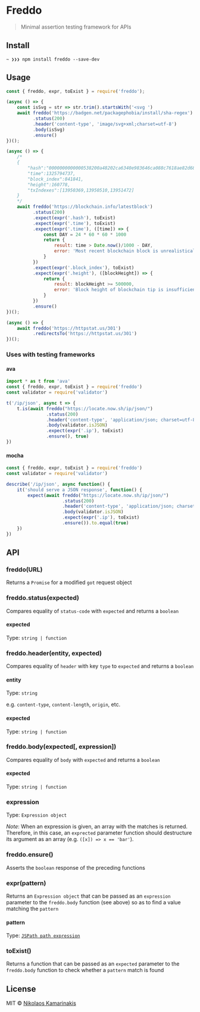 # Freddo

> Minimal assertion testing framework for APIs

## Install

```
~ ❯❯❯ npm install freddo --save-dev
```

## Usage

```js
const { freddo, expr, toExist } = require('freddo');

(async () => {
    const isSvg = str => str.trim().startsWith('<svg ')
    await freddo('https://badgen.net/packagephobia/install/sha-regex')
          .status(200)
          .header('content-type', 'image/svg+xml;charset=utf-8')
          .body(isSvg)
          .ensure()
})();

(async () => {
	/*
	{
	    "hash":"0000000000000538200a48202ca6340e983646ca088c7618ae82d68e0c76ef5a",
	    "time":1325794737,
	    "block_index":841841,
	    "height":160778,
	    "txIndexes":[13950369,13950510,13951472]
	}
	*/
    await freddo('https://blockchain.info/latestblock')
          .status(200)
          .expect(expr('.hash'), toExist)
          .expect(expr('.time'), toExist)
          .expect(expr('.time'), ([time]) => {
              const DAY = 24 * 60 * 60 * 1000
              return {
                  result: time > Date.now()/1000 - DAY,
                  error: 'Most recent blockchain block is unrealistically old'
              }
          })
          .expect(expr('.block_index'), toExist)
          .expect(expr('.height'), ([blockHeight]) => {
              return {
                  result: blockHeight >= 500000,
                  error: 'Block height of blockchain tip is insufficient'
              }
          })
          .ensure()
})();

(async () => {
    await freddo('https://httpstat.us/301')
          .redirectsTo('https://httpstat.us/301')
})();
```

### Uses with testing frameworks

#### ava

```js
import * as t from 'ava'
const { freddo, expr, toExist } = require('freddo')
const validator = require('validator')

t('/ip/json', async t => {
	t.is(await freddo("https://locate.now.sh/ip/json/")
               .status(200)
               .header('content-type', 'application/json; charset=utf-8')
               .body(validator.isJSON)
               .expect(expr('.ip'), toExist)
               .ensure(), true)
})
```

#### mocha

```js
const { freddo, expr, toExist } = require('freddo')
const validator = require('validator')

describe('/ip/json', async function() {
	it('should serve a JSON response', function() {
		expect(await freddo("https://locate.now.sh/ip/json/")
			         .status(200)
			         .header('content-type', 'application/json; charset=utf-8')
			         .body(validator.isJSON)
			         .expect(expr('.ip'), toExist)
			         .ensure()).to.equal(true)
 	})
})
```

## API

### freddo(URL)

Returns a `Promise` for a modified `got` request object

### freddo.status(expected)

Compares equality of `status-code` with `expected` and returns a `boolean`

#### expected

Type: `string | function`

### freddo.header(entity, expected)

Compares equality of `header` with key `type` to `expected` and returns a `boolean`

#### entity

Type: `string`

e.g. `content-type`, `content-length`, `origin`, etc.

#### expected

Type: `string | function`

### freddo.body(expected[, expression])

Compares equality of `body` with `expected` and returns a `boolean`

#### expected

Type: `string | function`

### expression

Type: `Expression object`

*Note*: When an expression is given, an array with the matches is returned. Therefore, in this case, an `exprected` parameter function should destructure its argument as an array (e.g. `([x]) => x == 'bar'`).

### freddo.ensure()

Asserts the `boolean` response of the preceding functions

### expr(pattern)

Returns an `Expression object` that can be passed as an `expression` parameter to the `freddo.body` function (see above) so as to find a value matching the `pattern`

#### pattern

Type: [`JSPath path expression`](https://github.com/dfilatov/jspath#documentation)

### toExist()

Returns a function that can be passed as an `expected` parameter to the `freddo.body` function to check whether a `pattern` match is found

## License

MIT © [Nikolaos Kamarinakis](https://nikolaskama.me)